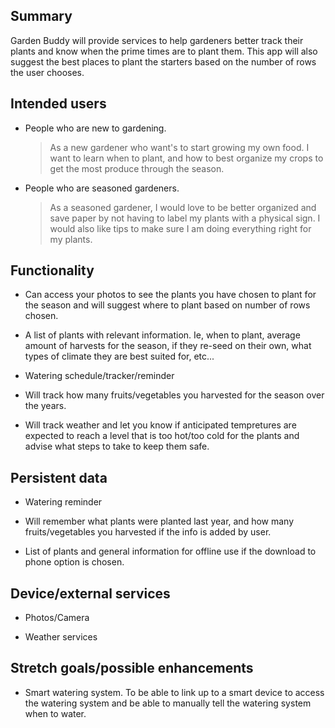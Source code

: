 ## Summary

Garden Buddy will provide services to help gardeners better track their plants and know when the prime times are to plant them. This app will also suggest the best places to plant the starters based on the number of rows the user chooses.

## Intended users

* People who are new to gardening.

  >As a new gardener who want's to start growing my own food. I want to learn when to plant, and how to best organize my crops to get the most produce through the season.

* People who are seasoned gardeners.

  >As a seasoned gardener, I would love to be better organized and save paper by not having to label my plants with a physical sign. I would also like tips to make sure I am doing everything right for my plants.
  
## Functionality

* Can access your photos to see the plants you have chosen to plant for the season and will suggest where to plant based on number of rows chosen.

* A list of plants with relevant information. Ie, when to plant, average amount of harvests for the season, if they re-seed on their own, what types of climate they are best suited for, etc...

* Watering schedule/tracker/reminder

* Will track how many fruits/vegetables you harvested for the season over the years.

* Will track weather and let you know if anticipated tempretures are expected to reach a level that is too hot/too cold for the plants and advise what steps to take to keep them safe.

## Persistent data

* Watering reminder

* Will remember what plants were planted last year, and how many fruits/vegetables you harvested if the info is added by user.

* List of plants and general information for offline use if the download to phone option is chosen.
    
## Device/external services

* Photos/Camera

* Weather services


## Stretch goals/possible enhancements 

* Smart watering system. To be able to link up to a smart device to access the watering system and be able to manually tell the watering system when to water.



